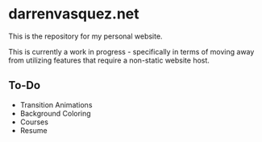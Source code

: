# darrenvasquez.net
This is the repository for my personal website.

This is currently a work in progress - specifically in terms of moving away from utilizing features that require a non-static website host.

## To-Do

- Transition Animations
- Background Coloring
- Courses
- Resume
